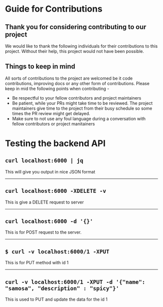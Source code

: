 # Guide for Contributions

## Thank you for considering contributing to our project
We would like to thank the following individuals for their contributions to this project. Without their help, this project would not have been possible. 

## Things to keep in mind
All sorts of contributions to the project are welcomed be it code contributions, improving docs or any other form of contributions. Please keep in mid the following points when contributing -

- Be respectful to your fellow contributors and project maintainers
- Be patient, while your PRs might take time to be reviewed. The project maintainers give time to the project from their busy schedule so some times the PR review might get delayed.
- Make sure to not use any foul language during a conversation with fellow contributors or project manitainers

# Testing the backend API

## `curl localhost:6000 | jq`

This will give you output in nice JSON format

<hr>

## `curl localhost:6000 -XDELETE -v`

This is give a DELETE request to server

<hr>

## `curl localhost:6000 -d '{}'`

This is for POST request to the server.

<hr>

## `$ curl -v localhost:6000/1 -XPUT`

This is for PUT method with id 1

<hr>

## `curl -v localhost:6000/1 -XPUT -d '{"name": "samosa", "description" : "spicy"}'`

This is used to PUT and update the data for the id 1